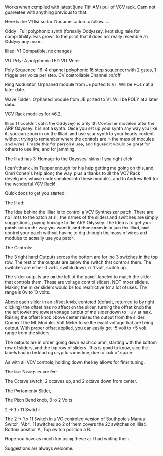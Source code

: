 
Works when compiled with latest (june 11th AM) pull of VCV rack.  Cann not guarentee with anything previous to that.

Here is the V1 list so far. Documentation to follow.....

Oddy : Full polyphonic synth (formally Oddyssey, kept slug nale for compatibility. Has grown to the point that it does not really resemble an Oddysy any more.

Illiad: V1 Compatible, no changes.

VU_Poly: A polyphonic LED VU Meter.

Poly Sequencer 16: 4 channel polyphonic 16 step sequencer with 2 gates, 1 trigger per voice per step. CV controllable Channel on/off

Ring Modulator: Orphaned module from JE ported to V1. Will be POLY at a later date.

Wave Folder: Orphaned module from JE ported to V1. Will be POLY at a later date.

VCV Rack modules for V6.2.

Illiad ( I couldn't cal it the Oddysey) is a Synth Controller modeled after the ARP Odyssey. It is not a synth. Once you set up your synth any way you like it, you can zoom in on the Illiad, and use your synth to your hearts content without trying to remember where the controls are in the mass of modules and wires. I made this for personal use, and figured it would be great for others to use live, and for jamming.

The Illiad has 3 'Homage to the Odyssey' skins if you right click

I can't thank Jim Tupper enough for his help getting me going on this, and Omri Cohen's help along the way, plus a thanks to all the VCV Rack developers whose code sneaked into these modules, and to Andrew Belt for the wonderful VCV Rack!

Quick docs to get you started:

The Illiad:

The Idea behind the Illiad is to control a VCV Synthesizer patch. There are no limits to the patch at all, the names of the sliders and switches are simply suggestions, paying homage to the ARP Odyssey. The Idea is to get your patch set up the way you want it, and then zoom in to just the Illiad, and control your patch without having to dig through the mass of wires and modules to actually use you patch.

The Controls:

The 3 right hand Outputs scross the bottom are for the 3 switches in the top row. The rest of the outputs are below the switch that controls them. The switches are either 0 volts, switch down, or 1 volt, switch up.

The slider outputs are on the left of the panel, labeled to match the slider that controls them. These are voltage control sliders, NOT mixer sliders. Making the mixer sliders would be too resrtrictive for a lot of uses. The range is 0v to 10 volts.

Above each slider in an offset knob, centered (default, returned to by right clicking) the offset has no affect on the slider, turning the offset knob the the left lower the lowest voltage output of the slider down to -10V at max. Raising the offset knob obove center raises the output from the slider. Connect the ML Modules Volt Meter to se the exact voltage that are being output. With proper offset applied, you can easily get -5 volt to +5 volt range from the sliders.

The outputs are in order, going down each column, starting with the bottom row of sliders, and the top row of sliders. This is good to know, sice the labels had to be kind og cryptic sometime, due to lack of space.

As with all VCV controls, holding down the key allows for finer tuning.

The last 3 outputs are for:

The Octave switch, 2 octaves up, and 2 octave down from center.

The Portamento Slider,

The Pitch Bend knob, 0 to 2 Volts

2 -> 1 x 11 Switch:

The 2 -> 1 x 11 Switch in a VC controled version of Southpole's Manual Switch, 'Abr'. 11 switches so 2 of them covers the 22 switches on Illiad. Bottom position A, Top switch position a B.

Hope you have as much fun using these as I had writing them.

Suggestions are always welcome.
